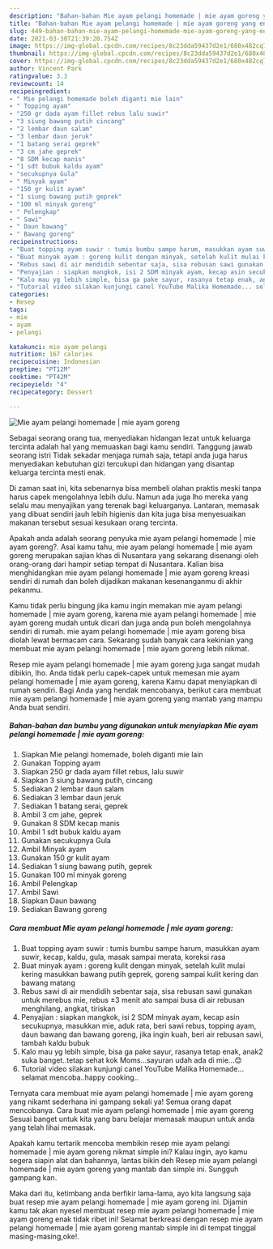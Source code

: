 ```yaml
---
description: "Bahan-bahan Mie ayam pelangi homemade | mie ayam goreng yang enak dan Mudah Dibuat"
title: "Bahan-bahan Mie ayam pelangi homemade | mie ayam goreng yang enak dan Mudah Dibuat"
slug: 449-bahan-bahan-mie-ayam-pelangi-homemade-mie-ayam-goreng-yang-enak-dan-mudah-dibuat
date: 2021-03-30T21:39:20.754Z
image: https://img-global.cpcdn.com/recipes/8c23dda59437d2e1/680x482cq70/mie-ayam-pelangi-homemade-mie-ayam-goreng-foto-resep-utama.jpg
thumbnail: https://img-global.cpcdn.com/recipes/8c23dda59437d2e1/680x482cq70/mie-ayam-pelangi-homemade-mie-ayam-goreng-foto-resep-utama.jpg
cover: https://img-global.cpcdn.com/recipes/8c23dda59437d2e1/680x482cq70/mie-ayam-pelangi-homemade-mie-ayam-goreng-foto-resep-utama.jpg
author: Vincent Park
ratingvalue: 3.3
reviewcount: 14
recipeingredient:
- " Mie pelangi homemade boleh diganti mie lain"
- " Topping ayam"
- "250 gr dada ayam fillet rebus lalu suwir"
- "3 siung bawang putih cincang"
- "2 lembar daun salam"
- "3 lembar daun jeruk"
- "1 batang serai geprek"
- "3 cm jahe geprek"
- "8 SDM kecap manis"
- "1 sdt bubuk kaldu ayam"
- "secukupnya Gula"
- " Minyak ayam"
- "150 gr kulit ayam"
- "1 siung bawang putih geprek"
- "100 ml minyak goreng"
- " Pelengkap"
- " Sawi"
- " Daun bawang"
- " Bawang goreng"
recipeinstructions:
- "Buat topping ayam suwir : tumis bumbu sampe harum, masukkan ayam suwir, kecap, kaldu, gula, masak sampai merata, koreksi rasa"
- "Buat minyak ayam : goreng kulit dengan minyak, setelah kulit mulai kering masukkan bawang putih geprek, goreng sampai kulit kering dan bawang matang"
- "Rebus sawi di air mendidih sebentar saja, sisa rebusan sawi gunakan untuk merebus mie, rebus ±3 menit ato sampai busa di air rebusan menghilang, angkat, tiriskan"
- "Penyajian : siapkan mangkok, isi 2 SDM minyak ayam, kecap asin secukupnya, masukkan mie, aduk rata, beri sawi rebus, topping ayam, daun bawang dan bawang goreng, jika ingin kuah, beri air rebusan sawi, tambah kaldu bubuk"
- "Kalo mau yg lebih simple, bisa ga pake sayur, rasanya tetap enak, anak2 suka banget..tetap sehat kok Moms...sayuran udah ada di mie...😊"
- "Tutorial video silakan kunjungi canel YouTube Malika Homemade... selamat mencoba..happy cooking.."
categories:
- Resep
tags:
- mie
- ayam
- pelangi

katakunci: mie ayam pelangi 
nutrition: 167 calories
recipecuisine: Indonesian
preptime: "PT12M"
cooktime: "PT42M"
recipeyield: "4"
recipecategory: Dessert

---
```



![Mie ayam pelangi homemade | mie ayam goreng](https://img-global.cpcdn.com/recipes/8c23dda59437d2e1/680x482cq70/mie-ayam-pelangi-homemade-mie-ayam-goreng-foto-resep-utama.jpg)

Sebagai seorang orang tua, menyediakan hidangan lezat untuk keluarga tercinta adalah hal yang memuaskan bagi kamu sendiri. Tanggung jawab seorang istri Tidak sekadar menjaga rumah saja, tetapi anda juga harus menyediakan kebutuhan gizi tercukupi dan hidangan yang disantap keluarga tercinta mesti enak.

Di zaman  saat ini, kita sebenarnya bisa membeli olahan praktis meski tanpa harus capek mengolahnya lebih dulu. Namun ada juga lho mereka yang selalu mau menyajikan yang terenak bagi keluarganya. Lantaran, memasak yang dibuat sendiri jauh lebih higienis dan kita juga bisa menyesuaikan makanan tersebut sesuai kesukaan orang tercinta. 



Apakah anda adalah seorang penyuka mie ayam pelangi homemade | mie ayam goreng?. Asal kamu tahu, mie ayam pelangi homemade | mie ayam goreng merupakan sajian khas di Nusantara yang sekarang disenangi oleh orang-orang dari hampir setiap tempat di Nusantara. Kalian bisa menghidangkan mie ayam pelangi homemade | mie ayam goreng kreasi sendiri di rumah dan boleh dijadikan makanan kesenanganmu di akhir pekanmu.

Kamu tidak perlu bingung jika kamu ingin memakan mie ayam pelangi homemade | mie ayam goreng, karena mie ayam pelangi homemade | mie ayam goreng mudah untuk dicari dan juga anda pun boleh mengolahnya sendiri di rumah. mie ayam pelangi homemade | mie ayam goreng bisa diolah lewat bermacam cara. Sekarang sudah banyak cara kekinian yang membuat mie ayam pelangi homemade | mie ayam goreng lebih nikmat.

Resep mie ayam pelangi homemade | mie ayam goreng juga sangat mudah dibikin, lho. Anda tidak perlu capek-capek untuk memesan mie ayam pelangi homemade | mie ayam goreng, karena Kamu dapat menyiapkan di rumah sendiri. Bagi Anda yang hendak mencobanya, berikut cara membuat mie ayam pelangi homemade | mie ayam goreng yang mantab yang mampu Anda buat sendiri.

<!--inarticleads1-->

##### Bahan-bahan dan bumbu yang digunakan untuk menyiapkan Mie ayam pelangi homemade | mie ayam goreng:

1. Siapkan  Mie pelangi homemade, boleh diganti mie lain
1. Gunakan  Topping ayam
1. Siapkan 250 gr dada ayam fillet rebus, lalu suwir
1. Siapkan 3 siung bawang putih, cincang
1. Sediakan 2 lembar daun salam
1. Sediakan 3 lembar daun jeruk
1. Sediakan 1 batang serai, geprek
1. Ambil 3 cm jahe, geprek
1. Gunakan 8 SDM kecap manis
1. Ambil 1 sdt bubuk kaldu ayam
1. Gunakan secukupnya Gula
1. Ambil  Minyak ayam
1. Gunakan 150 gr kulit ayam
1. Sediakan 1 siung bawang putih, geprek
1. Gunakan 100 ml minyak goreng
1. Ambil  Pelengkap
1. Ambil  Sawi
1. Siapkan  Daun bawang
1. Sediakan  Bawang goreng




<!--inarticleads2-->

##### Cara membuat Mie ayam pelangi homemade | mie ayam goreng:

1. Buat topping ayam suwir : tumis bumbu sampe harum, masukkan ayam suwir, kecap, kaldu, gula, masak sampai merata, koreksi rasa
1. Buat minyak ayam : goreng kulit dengan minyak, setelah kulit mulai kering masukkan bawang putih geprek, goreng sampai kulit kering dan bawang matang
1. Rebus sawi di air mendidih sebentar saja, sisa rebusan sawi gunakan untuk merebus mie, rebus ±3 menit ato sampai busa di air rebusan menghilang, angkat, tiriskan
1. Penyajian : siapkan mangkok, isi 2 SDM minyak ayam, kecap asin secukupnya, masukkan mie, aduk rata, beri sawi rebus, topping ayam, daun bawang dan bawang goreng, jika ingin kuah, beri air rebusan sawi, tambah kaldu bubuk
1. Kalo mau yg lebih simple, bisa ga pake sayur, rasanya tetap enak, anak2 suka banget..tetap sehat kok Moms...sayuran udah ada di mie...😊
1. Tutorial video silakan kunjungi canel YouTube Malika Homemade... selamat mencoba..happy cooking..




Ternyata cara membuat mie ayam pelangi homemade | mie ayam goreng yang nikamt sederhana ini gampang sekali ya! Semua orang dapat mencobanya. Cara buat mie ayam pelangi homemade | mie ayam goreng Sesuai banget untuk kita yang baru belajar memasak maupun untuk anda yang telah lihai memasak.

Apakah kamu tertarik mencoba membikin resep mie ayam pelangi homemade | mie ayam goreng nikmat simple ini? Kalau ingin, ayo kamu segera siapin alat dan bahannya, lantas bikin deh Resep mie ayam pelangi homemade | mie ayam goreng yang mantab dan simple ini. Sungguh gampang kan. 

Maka dari itu, ketimbang anda berfikir lama-lama, ayo kita langsung saja buat resep mie ayam pelangi homemade | mie ayam goreng ini. Dijamin kamu tak akan nyesel membuat resep mie ayam pelangi homemade | mie ayam goreng enak tidak ribet ini! Selamat berkreasi dengan resep mie ayam pelangi homemade | mie ayam goreng mantab simple ini di tempat tinggal masing-masing,oke!.

